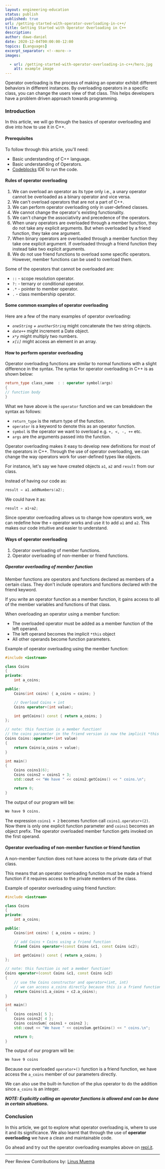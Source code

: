 ```yaml
---
layout: engineering-education
status: publish
published: true
url: /getting-started-with-operator-overloading-in-c++/
title: Getting Started with Operator Overloading in C++
description:
author: dawe-daniel
date: 2020-12-04T00:00:00-12:00
topics: [Languages]
excerpt_separator: <!--more-->
images:

  - url: /getting-started-with-operator-overloading-in-c++/hero.jpg
    alt: example image
---
```

Operator overloading is the process of making an operator exhibit different behaviors in different instances. By overloading operators in a specific class, you can change the users view of that class. This helps developers have a problem driven approach towards programming.
<!--more-->
### Introduction
In this article, we will go through the basics of operator overloading and dive into how to use it in C++.

#### Prerequisites
To follow through this article, you'll need:
- Basic understanding of C++ language.
- Basic understanding of Operators.
- [Codeblocks](http://www.codeblocks.org/downloads) IDE to run the code.

#### Rules of operator overloading
1. We can overload an operator as its type only i.e., a unary operator cannot be overloaded as a binary operator and vice versa.
2. We can't overload operators that are not a part of C++.
3. We can perform operator overloading only in user-defined classes.
4. We cannot change the operator's existing functionality.
5. We can't change the associativity and precedence of the operators.
6. When unary operators are overloaded through a member function, they do not take any explicit arguments. But when overloaded by a friend function, they take one argument.
7. When binary operators are overloaded through a member function they take one explicit argument. If overloaded through a friend function they instead take two explicit arguments.
8. We do not use friend functions to overload some specific operators. However, member functions can be used to overload them.

Some of the operators that cannot be overloaded are:
- `::` - scope resolution operator.
- `?:` - ternary or conditional operator.
- `.*` - pointer to member operator.
- `.` - class membership operator.

#### Some common examples of operator overloading
Here are a few of the many examples of operator overloading:
- *`oneString` + `anotherString`* might concatenate the two string objects.
- *`date++`* might increment a Date object.
- *`x*y`* might multiply two numbers.
- *`x[i]`* might access an element in an array.

#### How to perform operator overloading
Operator overloading functions are similar to normal functions with a slight difference in the syntax. The syntax for operator overloading in C++ is as shown below:

```c++
return_type class_name  : : operator symbol(args)  
{  
// function body
}   
```

What we have above is the `operator` function and we can breakdown the syntax as follows:

- `return_type` is the return type of the function.
- `operator` is a keyword to denote this as an operator function.
- `symbol` is the operator we want to overload e.g. `+, <, -, ++` etc.
- `args` are the arguments passed into the function.

Operator overloading makes it easy to develop new definitions for most of the operators in C++. Through the use of operator overloading, we can change the way operators work for user-defined types like objects.

 For instance, let's say we have created objects `a1`, `a2` and `result` from our class.

 Instead of having our code as:

 ```c++
 result = a1.addNumbers(a2);
 ```

We could have it as:

```c++
result = a1+a2;
```

Since operator overloading allows us to change how operators work, we can redefine how the `+` operator works and use it to add `a1` and `a2`. This makes our code intuitive and easier to understand.

#### Ways of operator overloading
1. Operator overloading of member functions.
2. Operator overloading of non-member or friend functions.

##### Operator overloading of member function
Member functions are operators and functions declared as members of a certain class. They don't include operators and functions declared with the friend keyword.

If you write an operator function as a member function, it gains access to all of the member variables and functions of that class.

When overloading an operator using a member function:
- The overloaded operator must be added as a member function of the left operand.
- The left operand becomes the implicit `*this` object
- All other operands become function parameters.

Example of operator overloading using the member function:

```C++
#include <iostream>

class Coins
{
private:
    int a_coins;

public:
    Coins(int coins) { a_coins = coins; }

    // Overload Coins + int
    Coins operator+(int value);

    int getCoins() const { return a_coins; }
};

// note: this function is a member function!
// the coins parameter in the friend version is now the implicit *this parameter
Coins Coins::operator+(int value)
{
    return Coins(a_coins + value);
}

int main()
{
	Coins coins1(6);
	Coins coins2 = coins1 + 3;
	std::cout << "We have " << coins2.getCoins() << " coins.\n";

	return 0;
}
```

The output of our program will be:

```bash
We have 9 coins.
```

The expression `coins1 + 2` becomes function call `coins1.operator+(2)`. Now there is only one explicit function parameter and `coins1` becomes an object prefix. The operator overloaded member function gets invoked on the first operand.

#### Operator overloading of non-member function or friend function
A non-member function does not have access to the private data of that class.

This means that an operator overloading function must be made a friend function if it requires access to the private members of the class.

Example of operator overloading using friend function:

```C++
#include <iostream>

class Coins
{
private:
	int a_coins;

public:
	Coins(int coins) { a_coins = coins; }

	// add Coins + Coins using a friend function
	friend Coins operator+(const Coins &c1, const Coins &c2);

	int getCoins() const { return a_coins; }
};

// note: this function is not a member function!
Coins operator+(const Coins &c1, const Coins &c2)
{
	// use the Coins constructor and operator+(int, int)
	// we can access a_coins directly because this is a friend function
	return Coins(c1.a_coins + c2.a_coins);
}

int main()
{
	Coins coins1{ 5 };
	Coins coins2{ 4 };
	Coins coinsSum{ coins1 + coins2 };
	std::cout << "We have " << coinsSum.getCoins() << " coins.\n";

	return 0;
}
```

The output of our program will be:

```bash
We have 9 coins
```

Because our overloaded `operator+()` function is a friend function, we have access the `a_coins` member of our parameters directly.

We can also use the built-in function of the plus operator to do the addition since `a_coins` is an integer.

***NOTE: Explicitly calling an operator functions is allowed and can be done in certain situations.***

### Conclusion
In this article, we got to explore what operator overloading is, where to use it and its significance. We also learnt that through the use of **operator overloading** we have a clean and maintainable code.

Go ahead and try out the operator overloading examples above on  [repl.it](https://repl.it/@Dawe7/operator-overloading-using-member-functions).

---
Peer Review Contributions by: [Linus Muema](/authors/linus-muema/)
